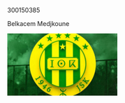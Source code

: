 300150385

Belkacem Medjkoune

<img src="images/algerie-jsk-recoit-nouveau-coup-dur-financier.jpg" alt="mon image" width="50%" height="50%">
